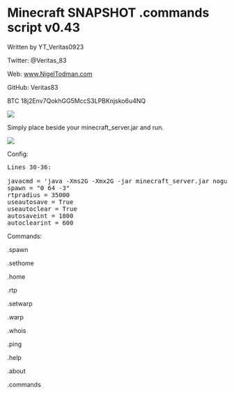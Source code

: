 # Minecraft SNAPSHOT .commands script v0.43

Written by YT_Veritas0923             

Twitter: @Veritas_83                  

Web: www.NigelTodman.com              

GitHub: Veritas83                     

BTC 18j2Env7QokhGG5MccS3LPBKnjsko6u4NQ

<img src="https://i.gyazo.com/495152aeeeeadccd2fb569767265b525.png">


Simply place beside your minecraft_server.jar and run.

<img src="https://i.gyazo.com/fd1652e942ea9edb4731459f3f35994b.png">

Config:
<pre>
Lines 30-36:

javacmd = 'java -Xms2G -Xmx2G -jar minecraft_server.jar nogui' # Java command line to start Minecraft Server jar, Must use nogui
spawn = "0 64 -3"  																						 # WorldSpawn Coordinates
rtpradius = 35000  																						 # Random Teleport radius (-35000,35000)
useautosave = True 																						 # Use Autosave?
useautoclear = True 																					 # Use Autoclear?
autosaveint = 1800																					   # Autosave Interval in seconds
autoclearint = 600																					   # Autoclear Interval in seconds
</pre>

Commands:


.spawn

.sethome

.home

.rtp

.setwarp

.warp

.whois

.ping

.help

.about

.commands
